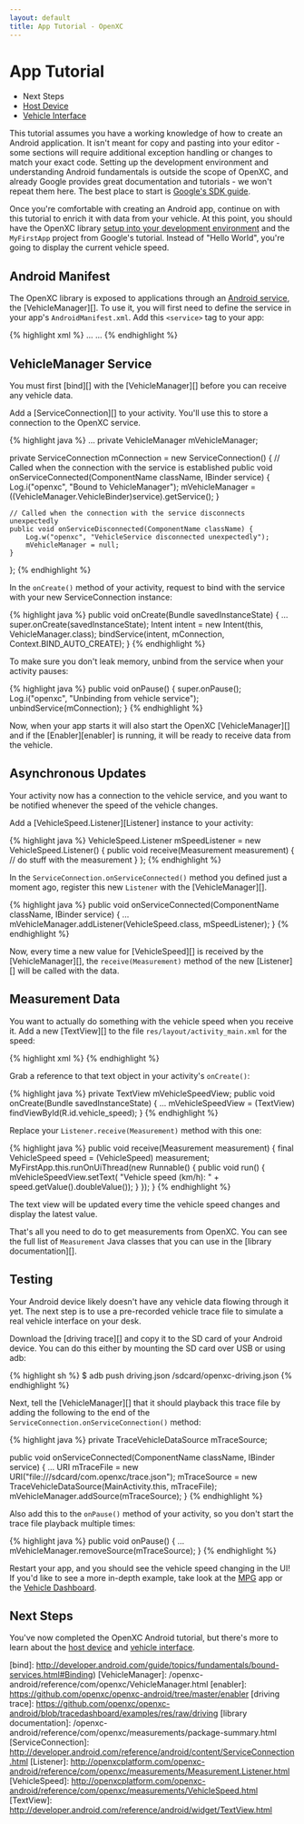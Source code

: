 ```yaml
---
layout: default
title: App Tutorial - OpenXC
---
```


<div class="page-header">
    <h1>App Tutorial</h1>
</div>

<div class="pull-right well">
    <ul class="nav nav-list">
        <li class="nav-header">Next Steps</li>
        <li><a href="/android/index.html">Host Device</a></li>
        <li><a href="/vehicle-interface/index.html">Vehicle Interface</a></li>
    </ul>
</div>

This tutorial assumes you have a working knowledge of how to create an Android
application. It isn't meant for copy and pasting into your editor - some sections 
will require additional exception handling or changes to match your exact code.
Setting up the development environment and understanding Android fundamentals is 
outside the scope of OpenXC, and already Google provides great documentation and 
tutorials - we won't repeat them here. The best place to start is [Google's SDK guide][sdk].

Once you're comfortable with creating an Android app, continue on with this
tutorial to enrich it with data from your vehicle. At this point, you should
have the OpenXC library
[setup into your development environment][library project] and the `MyFirstApp`
project from Google's tutorial. Instead of "Hello World", you're going to display
the current vehicle speed.

<div class="page-header">
<h2>Android Manifest</h2>
</div>

The OpenXC library is exposed to applications through an
[Android service][], the [VehicleManager][]. To use it, you will first need to
define the service in your app's `AndroidManifest.xml`. Add this `<service>` tag
to your app:

{% highlight xml %}
<application>
    ...
    <service android:name="com.openxc.VehicleManager"/>
    ...
</application>
{% endhighlight %}

<div class="page-header">
<h2>VehicleManager Service</h2>
</div>

You must first [bind][] with the [VehicleManager][] before you can receive
any vehicle data.

Add a [ServiceConnection][] to your activity. You'll use this to store a
connection to the OpenXC service.

{% highlight java %}
...
private VehicleManager mVehicleManager;

private ServiceConnection mConnection = new ServiceConnection() {
    // Called when the connection with the service is established
    public void onServiceConnected(ComponentName className,
            IBinder service) {
        Log.i("openxc", "Bound to VehicleManager");
        mVehicleManager = ((VehicleManager.VehicleBinder)service).getService();
    }

    // Called when the connection with the service disconnects unexpectedly
    public void onServiceDisconnected(ComponentName className) {
        Log.w("openxc", "VehicleService disconnected unexpectedly");
        mVehicleManager = null;
    }
};
{% endhighlight %}

In the `onCreate()` method of your activity, request to bind with the service
with your new ServiceConnection instance:

{% highlight java %}
public void onCreate(Bundle savedInstanceState) {
	...
    super.onCreate(savedInstanceState);
    Intent intent = new Intent(this, VehicleManager.class);
    bindService(intent, mConnection, Context.BIND_AUTO_CREATE);
}
{% endhighlight %}

To make sure you don't leak memory, unbind from the service when your activity
pauses:

{% highlight java %}
public void onPause() {
    super.onPause();
    Log.i("openxc", "Unbinding from vehicle service");
    unbindService(mConnection);
}
{% endhighlight %}


Now, when your app starts it will also start the OpenXC [VehicleManager][] and if
the [Enabler][enabler] is running, it will be ready to receive data from the
vehicle.

<div class="page-header">
<h2>Asynchronous Updates</h2>
</div>

Your activity now has a connection to the vehicle service, and you want to be
notified whenever the speed of the vehicle changes.

Add a [VehicleSpeed.Listener][Listener] instance to your activity:

{% highlight java %}
VehicleSpeed.Listener mSpeedListener = new VehicleSpeed.Listener() {
    public void receive(Measurement measurement) {
        // do stuff with the measurement
    }
};
{% endhighlight %}

In the `ServiceConnection.onServiceConnected()` method you defined just a moment
ago, register this new `Listener` with the [VehicleManager][].

{% highlight java %}
public void onServiceConnected(ComponentName className, IBinder service) {
    ...
    mVehicleManager.addListener(VehicleSpeed.class, mSpeedListener);
}
{% endhighlight %}

Now, every time a new value for [VehicleSpeed][] is received by the
[VehicleManager][], the `receive(Measurement)` method of the new [Listener][]
will be called with the data.

<div class="page-header">
<h2>Measurement Data</h2>
</div>

You want to actually do something with the vehicle speed when you receive it.
Add a new [TextView][] to the file `res/layout/activity_main.xml` for the speed:

{% highlight xml %}
<TextView android:id="@+id/vehicle_speed"/>
{% endhighlight %}

Grab a reference to that text object in your activity's `onCreate()`:

{% highlight java %}
private TextView mVehicleSpeedView;
public void onCreate(Bundle savedInstanceState) {
    ...
    mVehicleSpeedView = (TextView) findViewById(R.id.vehicle_speed);
}
{% endhighlight %}

Replace your `Listener.receive(Measurement)` method with this
one:

{% highlight java %}
public void receive(Measurement measurement) {
    final VehicleSpeed speed = (VehicleSpeed) measurement;
    MyFirstApp.this.runOnUiThread(new Runnable() {
        public void run() {
            mVehicleSpeedView.setText(
                "Vehicle speed (km/h): " + speed.getValue().doubleValue());
        }
    });
}
{% endhighlight %}

The text view will be updated every time the vehicle speed changes and display
the latest value.

That's all you need to do to get measurements from OpenXC. You can see the full
list of `Measurement` Java classes that you can use in the
[library documentation][].

<div class="page-header">
<h2>Testing</h2>
</div>

Your Android device likely doesn't have any vehicle data flowing through it yet.
The next step is to use a pre-recorded vehicle trace file to simulate a real
vehicle interface on your desk.

Download the [driving trace][] and copy it to the SD card of your Android
device. You can do this either by mounting the SD card over USB or using adb:

{% highlight sh %}
$ adb push driving.json /sdcard/openxc-driving.json
{% endhighlight %}

Next, tell the [VehicleManager][] that it should playback this trace file by
adding the following to the end of the `ServiceConnection.onServiceConnection()`
method:

{% highlight java %}
private TraceVehicleDataSource mTraceSource;

public void onServiceConnected(ComponentName className, IBinder service) {
    ...
	URI mTraceFile = new URI("file:///sdcard/com.openxc/trace.json");
    mTraceSource = new TraceVehicleDataSource(MainActivity.this, mTraceFile);
    mVehicleManager.addSource(mTraceSource);
}
{% endhighlight %}

Also add this to the `onPause()` method of your activity, so you don't start the
trace file playback multiple times:

{% highlight java %}
public void onPause() {
    ...
    mVehicleManager.removeSource(mTraceSource);
}
{% endhighlight %}

Restart your app, and you should see the vehicle speed changing in the UI! If
you'd like to see a more in-depth example, take look at the [MPG][] app or the
[Vehicle Dashboard][].

<div class="page-header">
<h2>Next Steps</h2>
</div>

You've now completed the OpenXC Android tutorial, but there's more to learn
about the [host device][] and [vehicle interface][].

[sdk]: http://developer.android.com/sdk/index.html
[gg]: http://groups.google.com/group/openxc
[vehicle interface]: /vehicle-interface/index.html
[host device]: /android/index.html
[library project]: /getting-started/library-installation.html
[Vehicle Dashboard]: https://github.com/openxc/openxc-android/tree/master/examples
[MPG]: https://github.com/openxc/mpg
[Android service]: http://developer.android.com/guide/components/services.html
[bind]: http://developer.android.com/guide/topics/fundamentals/bound-services.html#Binding)
[VehicleManager]: /openxc-android/reference/com/openxc/VehicleManager.html
[enabler]: https://github.com/openxc/openxc-android/tree/master/enabler
[driving trace]: https://github.com/openxc/openxc-android/blob/tracedashboard/examples/res/raw/driving
[library documentation]: /openxc-android/reference/com/openxc/measurements/package-summary.html
[ServiceConnection]: http://developer.android.com/reference/android/content/ServiceConnection.html
[Listener]: http://openxcplatform.com/openxc-android/reference/com/openxc/measurements/Measurement.Listener.html
[VehicleSpeed]: http://openxcplatform.com/openxc-android/reference/com/openxc/measurements/VehicleSpeed.html
[TextView]: http://developer.android.com/reference/android/widget/TextView.html
